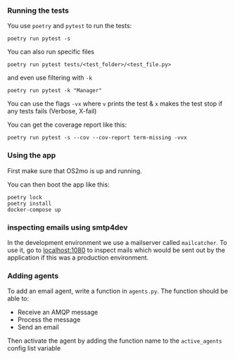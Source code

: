 ### Running the tests

You use `poetry` and `pytest` to run the tests:

`poetry run pytest -s`

You can also run specific files

`poetry run pytest tests/<test_folder>/<test_file.py>`

and even use filtering with `-k`

`poetry run pytest -k "Manager"`

You can use the flags `-vx` where `v` prints the test & `x` makes the test stop if any
tests fails (Verbose, X-fail)

You can get the coverage report like this:

`poetry run pytest -s --cov --cov-report term-missing -vvx`

### Using the app

First make sure that OS2mo is up and running.

You can then boot the app like this:

```
poetry lock
poetry install
docker-compose up
```

### inspecting emails using smtp4dev

In the development environment we use a mailserver called `mailcatcher`. To use it,
go to [localhost:1080](http://localhost:1080/) to inspect mails which would be sent out
by the application if this was a production environment.


### Adding agents

To add an email agent, write a function in `agents.py`. The function should be able to:
- Receive an AMQP message
- Process the message
- Send an email

Then activate the agent by adding the function name to the `active_agents` config list
variable
